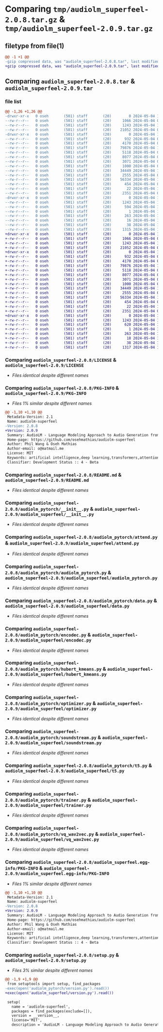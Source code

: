 # Comparing `tmp/audiolm_superfeel-2.0.8.tar.gz` & `tmp/audiolm_superfeel-2.0.9.tar.gz`

## filetype from file(1)

```diff
@@ -1 +1 @@
-gzip compressed data, was "audiolm_superfeel-2.0.8.tar", last modified: Sat May  4 10:17:20 2024, max compression
+gzip compressed data, was "audiolm_superfeel-2.0.9.tar", last modified: Sat May  4 10:22:29 2024, max compression
```

## Comparing `audiolm_superfeel-2.0.8.tar` & `audiolm_superfeel-2.0.9.tar`

### file list

```diff
@@ -1,26 +1,26 @@
-drwxr-xr-x   0 oseh       (501) staff       (20)        0 2024-05-04 10:17:20.150017 audiolm_superfeel-2.0.8/
--rw-r--r--   0 oseh       (501) staff       (20)     1066 2024-05-04 09:54:14.000000 audiolm_superfeel-2.0.8/LICENSE
--rw-r--r--   0 oseh       (501) staff       (20)     1243 2024-05-04 10:17:20.149807 audiolm_superfeel-2.0.8/PKG-INFO
--rw-r--r--   0 oseh       (501) staff       (20)    21052 2024-05-04 09:54:14.000000 audiolm_superfeel-2.0.8/README.md
-drwxr-xr-x   0 oseh       (501) staff       (20)        0 2024-05-04 10:17:20.148836 audiolm_superfeel-2.0.8/audiolm_pytorch/
--rw-r--r--   0 oseh       (501) staff       (20)      932 2024-05-04 09:54:14.000000 audiolm_superfeel-2.0.8/audiolm_pytorch/__init__.py
--rw-r--r--   0 oseh       (501) staff       (20)     4170 2024-05-04 09:54:14.000000 audiolm_superfeel-2.0.8/audiolm_pytorch/attend.py
--rw-r--r--   0 oseh       (501) staff       (20)    79876 2024-05-04 10:14:52.000000 audiolm_superfeel-2.0.8/audiolm_pytorch/audiolm_pytorch.py
--rw-r--r--   0 oseh       (501) staff       (20)     5118 2024-05-04 09:54:14.000000 audiolm_superfeel-2.0.8/audiolm_pytorch/data.py
--rw-r--r--   0 oseh       (501) staff       (20)     8077 2024-05-04 09:54:14.000000 audiolm_superfeel-2.0.8/audiolm_pytorch/encodec.py
--rw-r--r--   0 oseh       (501) staff       (20)     3071 2024-05-04 09:54:14.000000 audiolm_superfeel-2.0.8/audiolm_pytorch/hubert_kmeans.py
--rw-r--r--   0 oseh       (501) staff       (20)     1000 2024-05-04 09:54:14.000000 audiolm_superfeel-2.0.8/audiolm_pytorch/optimizer.py
--rw-r--r--   0 oseh       (501) staff       (20)    34449 2024-05-04 10:14:50.000000 audiolm_superfeel-2.0.8/audiolm_pytorch/soundstream.py
--rw-r--r--   0 oseh       (501) staff       (20)     2555 2024-05-04 09:54:14.000000 audiolm_superfeel-2.0.8/audiolm_pytorch/t5.py
--rw-r--r--   0 oseh       (501) staff       (20)    56334 2024-05-04 10:14:55.000000 audiolm_superfeel-2.0.8/audiolm_pytorch/trainer.py
--rw-r--r--   0 oseh       (501) staff       (20)      454 2024-05-04 09:54:14.000000 audiolm_superfeel-2.0.8/audiolm_pytorch/utils.py
--rw-r--r--   0 oseh       (501) staff       (20)       22 2024-05-04 10:02:28.000000 audiolm_superfeel-2.0.8/audiolm_pytorch/version.py
--rw-r--r--   0 oseh       (501) staff       (20)     2351 2024-05-04 09:54:14.000000 audiolm_superfeel-2.0.8/audiolm_pytorch/vq_wav2vec.py
-drwxr-xr-x   0 oseh       (501) staff       (20)        0 2024-05-04 10:17:20.149564 audiolm_superfeel-2.0.8/audiolm_superfeel.egg-info/
--rw-r--r--   0 oseh       (501) staff       (20)     1243 2024-05-04 10:17:20.000000 audiolm_superfeel-2.0.8/audiolm_superfeel.egg-info/PKG-INFO
--rw-r--r--   0 oseh       (501) staff       (20)      594 2024-05-04 10:17:20.000000 audiolm_superfeel-2.0.8/audiolm_superfeel.egg-info/SOURCES.txt
--rw-r--r--   0 oseh       (501) staff       (20)        1 2024-05-04 10:17:20.000000 audiolm_superfeel-2.0.8/audiolm_superfeel.egg-info/dependency_links.txt
--rw-r--r--   0 oseh       (501) staff       (20)      263 2024-05-04 10:17:20.000000 audiolm_superfeel-2.0.8/audiolm_superfeel.egg-info/requires.txt
--rw-r--r--   0 oseh       (501) staff       (20)       16 2024-05-04 10:17:20.000000 audiolm_superfeel-2.0.8/audiolm_superfeel.egg-info/top_level.txt
--rw-r--r--   0 oseh       (501) staff       (20)       38 2024-05-04 10:17:20.150056 audiolm_superfeel-2.0.8/setup.cfg
--rw-r--r--   0 oseh       (501) staff       (20)     1315 2024-05-04 10:14:23.000000 audiolm_superfeel-2.0.8/setup.py
+drwxr-xr-x   0 oseh       (501) staff       (20)        0 2024-05-04 10:22:29.105960 audiolm_superfeel-2.0.9/
+-rw-r--r--   0 oseh       (501) staff       (20)     1066 2024-05-04 09:54:14.000000 audiolm_superfeel-2.0.9/LICENSE
+-rw-r--r--   0 oseh       (501) staff       (20)     1243 2024-05-04 10:22:29.105803 audiolm_superfeel-2.0.9/PKG-INFO
+-rw-r--r--   0 oseh       (501) staff       (20)    21052 2024-05-04 09:54:14.000000 audiolm_superfeel-2.0.9/README.md
+drwxr-xr-x   0 oseh       (501) staff       (20)        0 2024-05-04 10:22:29.104908 audiolm_superfeel-2.0.9/audiolm_superfeel/
+-rw-r--r--   0 oseh       (501) staff       (20)      932 2024-05-04 09:54:14.000000 audiolm_superfeel-2.0.9/audiolm_superfeel/__init__.py
+-rw-r--r--   0 oseh       (501) staff       (20)     4170 2024-05-04 09:54:14.000000 audiolm_superfeel-2.0.9/audiolm_superfeel/attend.py
+-rw-r--r--   0 oseh       (501) staff       (20)    79876 2024-05-04 10:14:52.000000 audiolm_superfeel-2.0.9/audiolm_superfeel/audiolm_pytorch.py
+-rw-r--r--   0 oseh       (501) staff       (20)     5118 2024-05-04 09:54:14.000000 audiolm_superfeel-2.0.9/audiolm_superfeel/data.py
+-rw-r--r--   0 oseh       (501) staff       (20)     8077 2024-05-04 09:54:14.000000 audiolm_superfeel-2.0.9/audiolm_superfeel/encodec.py
+-rw-r--r--   0 oseh       (501) staff       (20)     3071 2024-05-04 09:54:14.000000 audiolm_superfeel-2.0.9/audiolm_superfeel/hubert_kmeans.py
+-rw-r--r--   0 oseh       (501) staff       (20)     1000 2024-05-04 09:54:14.000000 audiolm_superfeel-2.0.9/audiolm_superfeel/optimizer.py
+-rw-r--r--   0 oseh       (501) staff       (20)    34449 2024-05-04 10:14:50.000000 audiolm_superfeel-2.0.9/audiolm_superfeel/soundstream.py
+-rw-r--r--   0 oseh       (501) staff       (20)     2555 2024-05-04 09:54:14.000000 audiolm_superfeel-2.0.9/audiolm_superfeel/t5.py
+-rw-r--r--   0 oseh       (501) staff       (20)    56334 2024-05-04 10:14:55.000000 audiolm_superfeel-2.0.9/audiolm_superfeel/trainer.py
+-rw-r--r--   0 oseh       (501) staff       (20)      454 2024-05-04 09:54:14.000000 audiolm_superfeel-2.0.9/audiolm_superfeel/utils.py
+-rw-r--r--   0 oseh       (501) staff       (20)       22 2024-05-04 10:22:19.000000 audiolm_superfeel-2.0.9/audiolm_superfeel/version.py
+-rw-r--r--   0 oseh       (501) staff       (20)     2351 2024-05-04 09:54:14.000000 audiolm_superfeel-2.0.9/audiolm_superfeel/vq_wav2vec.py
+drwxr-xr-x   0 oseh       (501) staff       (20)        0 2024-05-04 10:22:29.105600 audiolm_superfeel-2.0.9/audiolm_superfeel.egg-info/
+-rw-r--r--   0 oseh       (501) staff       (20)     1243 2024-05-04 10:22:29.000000 audiolm_superfeel-2.0.9/audiolm_superfeel.egg-info/PKG-INFO
+-rw-r--r--   0 oseh       (501) staff       (20)      620 2024-05-04 10:22:29.000000 audiolm_superfeel-2.0.9/audiolm_superfeel.egg-info/SOURCES.txt
+-rw-r--r--   0 oseh       (501) staff       (20)        1 2024-05-04 10:22:29.000000 audiolm_superfeel-2.0.9/audiolm_superfeel.egg-info/dependency_links.txt
+-rw-r--r--   0 oseh       (501) staff       (20)      263 2024-05-04 10:22:29.000000 audiolm_superfeel-2.0.9/audiolm_superfeel.egg-info/requires.txt
+-rw-r--r--   0 oseh       (501) staff       (20)       18 2024-05-04 10:22:29.000000 audiolm_superfeel-2.0.9/audiolm_superfeel.egg-info/top_level.txt
+-rw-r--r--   0 oseh       (501) staff       (20)       38 2024-05-04 10:22:29.105997 audiolm_superfeel-2.0.9/setup.cfg
+-rw-r--r--   0 oseh       (501) staff       (20)     1317 2024-05-04 10:21:39.000000 audiolm_superfeel-2.0.9/setup.py
```

### Comparing `audiolm_superfeel-2.0.8/LICENSE` & `audiolm_superfeel-2.0.9/LICENSE`

 * *Files identical despite different names*

### Comparing `audiolm_superfeel-2.0.8/PKG-INFO` & `audiolm_superfeel-2.0.9/PKG-INFO`

 * *Files 1% similar despite different names*

```diff
@@ -1,10 +1,10 @@
 Metadata-Version: 2.1
 Name: audiolm-superfeel
-Version: 2.0.8
+Version: 2.0.9
 Summary: AudioLM - Language Modeling Approach to Audio Generation from Google Research - Pytorch
 Home-page: https://github.com/osehmathias/audiolm-superfeel
 Author: Phil Wang & Oseh Mathias
 Author-email: o@matmail.me
 License: MIT
 Keywords: artificial intelligence,deep learning,transformers,attention mechanism,audio generation
 Classifier: Development Status :: 4 - Beta
```

### Comparing `audiolm_superfeel-2.0.8/README.md` & `audiolm_superfeel-2.0.9/README.md`

 * *Files identical despite different names*

### Comparing `audiolm_superfeel-2.0.8/audiolm_pytorch/__init__.py` & `audiolm_superfeel-2.0.9/audiolm_superfeel/__init__.py`

 * *Files identical despite different names*

### Comparing `audiolm_superfeel-2.0.8/audiolm_pytorch/attend.py` & `audiolm_superfeel-2.0.9/audiolm_superfeel/attend.py`

 * *Files identical despite different names*

### Comparing `audiolm_superfeel-2.0.8/audiolm_pytorch/audiolm_pytorch.py` & `audiolm_superfeel-2.0.9/audiolm_superfeel/audiolm_pytorch.py`

 * *Files identical despite different names*

### Comparing `audiolm_superfeel-2.0.8/audiolm_pytorch/data.py` & `audiolm_superfeel-2.0.9/audiolm_superfeel/data.py`

 * *Files identical despite different names*

### Comparing `audiolm_superfeel-2.0.8/audiolm_pytorch/encodec.py` & `audiolm_superfeel-2.0.9/audiolm_superfeel/encodec.py`

 * *Files identical despite different names*

### Comparing `audiolm_superfeel-2.0.8/audiolm_pytorch/hubert_kmeans.py` & `audiolm_superfeel-2.0.9/audiolm_superfeel/hubert_kmeans.py`

 * *Files identical despite different names*

### Comparing `audiolm_superfeel-2.0.8/audiolm_pytorch/optimizer.py` & `audiolm_superfeel-2.0.9/audiolm_superfeel/optimizer.py`

 * *Files identical despite different names*

### Comparing `audiolm_superfeel-2.0.8/audiolm_pytorch/soundstream.py` & `audiolm_superfeel-2.0.9/audiolm_superfeel/soundstream.py`

 * *Files identical despite different names*

### Comparing `audiolm_superfeel-2.0.8/audiolm_pytorch/t5.py` & `audiolm_superfeel-2.0.9/audiolm_superfeel/t5.py`

 * *Files identical despite different names*

### Comparing `audiolm_superfeel-2.0.8/audiolm_pytorch/trainer.py` & `audiolm_superfeel-2.0.9/audiolm_superfeel/trainer.py`

 * *Files identical despite different names*

### Comparing `audiolm_superfeel-2.0.8/audiolm_pytorch/vq_wav2vec.py` & `audiolm_superfeel-2.0.9/audiolm_superfeel/vq_wav2vec.py`

 * *Files identical despite different names*

### Comparing `audiolm_superfeel-2.0.8/audiolm_superfeel.egg-info/PKG-INFO` & `audiolm_superfeel-2.0.9/audiolm_superfeel.egg-info/PKG-INFO`

 * *Files 1% similar despite different names*

```diff
@@ -1,10 +1,10 @@
 Metadata-Version: 2.1
 Name: audiolm-superfeel
-Version: 2.0.8
+Version: 2.0.9
 Summary: AudioLM - Language Modeling Approach to Audio Generation from Google Research - Pytorch
 Home-page: https://github.com/osehmathias/audiolm-superfeel
 Author: Phil Wang & Oseh Mathias
 Author-email: o@matmail.me
 License: MIT
 Keywords: artificial intelligence,deep learning,transformers,attention mechanism,audio generation
 Classifier: Development Status :: 4 - Beta
```

### Comparing `audiolm_superfeel-2.0.8/setup.py` & `audiolm_superfeel-2.0.9/setup.py`

 * *Files 3% similar despite different names*

```diff
@@ -1,9 +1,9 @@
 from setuptools import setup, find_packages
-exec(open('audiolm_pytorch/version.py').read())
+exec(open('audiolm_superfeel/version.py').read())
 
 setup(
   name = 'audiolm-superfeel',
   packages = find_packages(exclude=[]),
   version = __version__,
   license='MIT',
   description = 'AudioLM - Language Modeling Approach to Audio Generation from Google Research - Pytorch',
```

